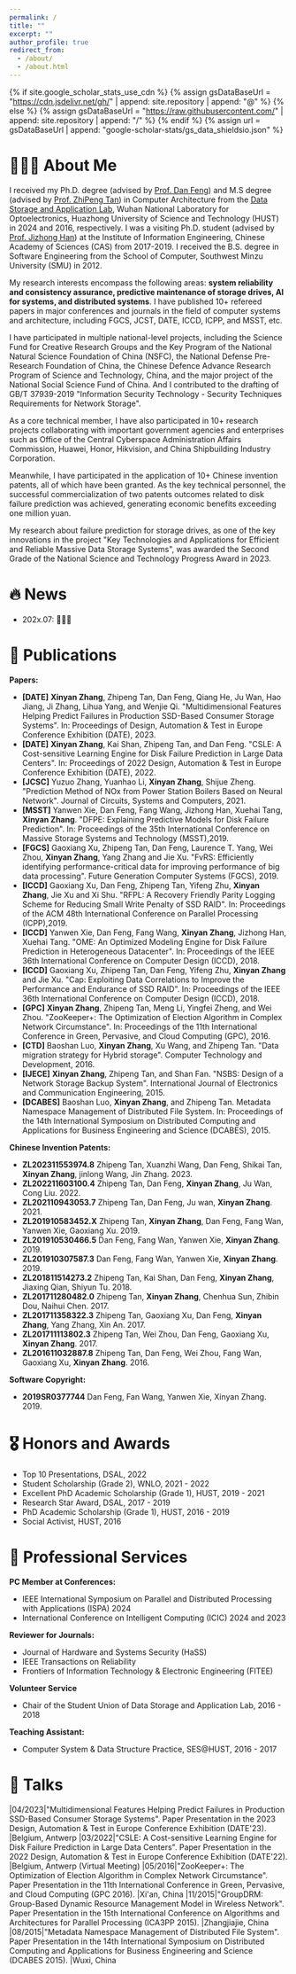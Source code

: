 ```yaml
---
permalink: /
title: ""
excerpt: ""
author_profile: true
redirect_from: 
  - /about/
  - /about.html
---
```


{% if site.google_scholar_stats_use_cdn %}
{% assign gsDataBaseUrl = "https://cdn.jsdelivr.net/gh/" | append: site.repository | append: "@" %}
{% else %}
{% assign gsDataBaseUrl = "https://raw.githubusercontent.com/" | append: site.repository | append: "/" %}
{% endif %}
{% assign url = gsDataBaseUrl | append: "google-scholar-stats/gs_data_shieldsio.json" %}

<span class='anchor' id='about-me'></span>

# 👨🏻‍💻 About Me
I received my Ph.D. degree (advised by [Prof. Dan Feng](https://hustdfeng.github.io/)) and M.S degree (advised by [Prof. ZhiPeng Tan](https://msata-lab.github.io/)) in Computer Architecture from the [Data Storage and Application Lab](https://storage.hust.edu.cn/), Wuhan National Laboratory for Optoelectronics, Huazhong University of Science and Technology (HUST) in 2024 and 2016, respectively. 
I was a visiting Ph.D. student (advised by [Prof. Jizhong Han](https://people.ucas.ac.cn/~hjz)) at the Institute of Information Engineering, Chinese Academy of Sciences (CAS) from 2017-2019. 
I received the B.S. degree in Software Engineering from the School of Computer, Southwest Minzu University (SMU) in 2012.  

My research interests encompass the following areas: **system reliability and consistency assurance, predictive maintenance of storage drives, AI for systems, and distributed systems**. 
I have published 10+ refereed papers in major conferences and journals in the field of computer systems and architecture, including FGCS, JCST, DATE, ICCD, ICPP, and MSST, etc. 

I have participated in multiple national-level projects, including the Science Fund for Creative Research Groups and the Key Program of the National Natural Science Foundation of China (NSFC), the National Defense Pre-Research Foundation of China, the Chinese Defence Advance Research Program of Science and Technology, China, and the major project of the National Social Science Fund of China. 
And I contributed to the drafting of GB/T 37939-2019 "Information Security Technology - Security Techniques Requirements for Network Storage".

As a core technical member, I have also participated in 10+ research projects collaborating with important government agencies and enterprises such as Office of the Central Cyberspace Administration Affairs Commission, Huawei, Honor, Hikvision, and China Shipbuilding Industry Corporation. 

Meanwhile, I have participated in the application of 10+ Chinese invention patents, all of which have been granted. 
As the key technical personnel, the successful commercialization of two patents outcomes related to disk failure prediction was achieved, generating economic benefits exceeding one million yuan. 

My research about failure prediction for storage drives, as one of the key innovations in the project "Key Technologies and Applications for Efficient and Reliable Massive Data Storage Systems", was awarded the Second Grade of the National Science and Technology Progress Award in 2023.


# 🔥 News
<!-- * 202x.09: 🎉🎉 One paper gets accepted in xxx'24. -->
* 202x.07: 🎉🎉🎉 


# 📝 Publications

**Papers:**
* **[DATE]** **Xinyan Zhang**, Zhipeng Tan, Dan Feng, Qiang He, Ju Wan, Hao Jiang, Ji Zhang, Lihua Yang, and Wenjie Qi. "Multidimensional Features Helping Predict Failures in Production SSD-Based Consumer Storage Systems". In: Proceedings of Design, Automation & Test in Europe Conference Exhibition (DATE), 2023.
* **[DATE]** **Xinyan Zhang**, Kai Shan, Zhipeng Tan, and Dan Feng. "CSLE: A Cost-sensitive Learning Engine for Disk Failure Prediction in Large Data Centers". In: Proceedings of 2022 Design, Automation & Test in Europe Conference Exhibition (DATE), 2022.
* **[JCSC]** Yuzuo Zhang, Yuanhao Li, **Xinyan Zhang**, Shijue Zheng. "Prediction Method of NOx from Power Station Boilers Based on Neural Network". Journal of Circuits, Systems and Computers, 2021.
* **[MSST]** Yanwen Xie, Dan Feng, Fang Wang, Jizhong Han, Xuehai Tang, **Xinyan Zhang**. "DFPE: Explaining Predictive Models for Disk Failure Prediction". In: Proceedings of the 35th International Conference on Massive Storage Systems and Technology (MSST),2019.
* **[FGCS]** Gaoxiang Xu, Zhipeng Tan, Dan Feng, Laurence T. Yang, Wei Zhou, **Xinyan Zhang**, Yang Zhang and Jie Xu. "FvRS: Efficiently identifying performance-critical data for improving performance of big data processing". Future Generation Computer Systems (FGCS), 2019.
* **[ICCD]** Gaoxiang Xu, Dan Feng, Zhipeng Tan, Yifeng Zhu, **Xinyan Zhang**, Jie Xu and Xi Shu. "RFPL: A Recovery Friendly Parity Logging Scheme for Reducing Small Write Penalty of SSD RAID". In: Proceedings of the ACM 48th International Conference on Parallel Processing (ICPP),2019.
* **[ICCD]** Yanwen Xie, Dan Feng, Fang Wang, **Xinyan Zhang**, Jizhong Han, Xuehai Tang. "OME: An Optimized Modeling Engine for Disk Failure Prediction in Heterogeneous Datacenter". In: Proceedings of the IEEE 36th International Conference on Computer Design (ICCD), 2018.
* **[ICCD]** Gaoxiang Xu, Zhipeng Tan, Dan Feng, Yifeng Zhu, **Xinyan Zhang** and Jie Xu. "Cap: Exploiting Data Correlations to Improve the Performance and Endurance of SSD RAID". In: Proceedings of the IEEE 36th International Conference on Computer Design (ICCD), 2018.
* **[GPC]** **Xinyan Zhang**, Zhipeng Tan, Meng Li, Yingfei Zheng, and Wei Zhou. "ZooKeeper+: The Optimization of Election Algorithm in Complex Network Circumstance". In: Proceedings of the 11th International Conference in Green, Pervasive, and Cloud Computing (GPC), 2016.
* **[CTD]** Baoshan Luo, **Xinyan Zhang**, Xu Wang, and Zhipeng Tan. "Data migration strategy for Hybrid storage". Computer Technology and Development, 2016.
* **[IJECE]** **Xinyan Zhang**, Zhipeng Tan, and Shan Fan. "NSBS: Design of a Network Storage Backup System". International Journal of Electronics and Communication Engineering, 2015.
* **[DCABES]** Baoshan Luo, **Xinyan Zhang**, and Zhipeng Tan. Metadata Namespace Management of Distributed File System. In: Proceedings of the 14th International Symposium on Distributed Computing and Applications for Business Engineering and Science (DCABES), 2015.

**Chinese Invention Patents:**
* **ZL202311553974.8** Zhipeng Tan, Xuanzhi Wang, Dan Feng, Shikai Tan, **Xinyan Zhang**, jinlong Wang, Jin Zhang. 2023.
* **ZL202211603100.4** Zhipeng Tan, Dan Feng, **Xinyan Zhang**, Ju Wan, Cong Liu. 2022.
* **ZL202110943053.7** Zhipeng Tan, Dan Feng, Ju wan, **Xinyan Zhang**. 2021.
* **ZL201910583452.X** Zhipeng Tan, **Xinyan Zhang**, Dan Feng, Fang Wan, Yanwen Xie, Gaoxiang Xu. 2019.
* **ZL201910530466.5** Dan Feng, Fang Wan, Yanwen Xie, **Xinyan Zhang**. 2019.
* **ZL201910307587.3** Dan Feng, Fang Wan, Yanwen Xie, **Xinyan Zhang**. 2019.
* **ZL201811514273.2** Zhipeng Tan, Kai Shan, Dan Feng, **Xinyan Zhang**, Jiaxing Qian, Shiyun Tu. 2018.
* **ZL201711280482.0** Zhipeng Tan, **Xinyan Zhang**, Chenhua Sun, Zhibin Dou, Naihui Chen. 2017.
* **ZL201711358322.3** Zhipeng Tan, Gaoxiang Xu, Dan Feng, **Xinyan Zhang**, Yang Zhang, Xin An. 2017.
* **ZL201711113802.3** Zhipeng Tan, Wei Zhou, Dan Feng, Gaoxiang Xu, **Xinyan Zhang**. 2017.
* **ZL201611032887.8** Zhipeng Tan, Dan Feng, Wei Zhou, Fang Wan, Gaoxiang Xu, **Xinyan Zhang**. 2016.

**Software Copyright:**
* **2019SR0377744** Dan Feng, Fan Wang, Yanwen Xie, Xinyan Zhang. 2019.

# 🎖 Honors and Awards

* Top 10 Presentations, DSAL, 2022
* Student Scholarship (Grade 2), WNLO, 2021 - 2022
* Excellent PhD Academic Scholarship (Grade 1), HUST, 2019 - 2021
* Research Star Award, DSAL, 2017 - 2019
* PhD Academic Scholarship (Grade 1), HUST, 2016 - 2019
* Social Activist, HUST, 2016

# 🌠 Professional Services

**PC Member at Conferences:**
* IEEE International Symposium on Parallel and Distributed Processing with Applications (ISPA) 2024
* International Conference on Intelligent Computing (ICIC) 2024 and 2023

**Reviewer for Journals:**
* Journal of Hardware and Systems Security (HaSS)
* IEEE Transactions on Reliability
* Frontiers of Information Technology & Electronic Engineering (FITEE)

**Volunteer Service**
* Chair of the Student Union of Data Storage and Application Lab, 2016 - 2018

**Teaching Assistant:**
* Computer System & Data Structure Practice, SES@HUST, 2016 - 2017


# 💬 Talks
 
|04/2023|"Multidimensional Features Helping Predict Failures in Production SSD-Based Consumer Storage Systems". Paper Presentation in the 2023 Design, Automation & Test in Europe Conference Exhibition (DATE'23). |Belgium, Antwerp
|03/2022|"CSLE: A Cost-sensitive Learning Engine for Disk Failure Prediction in Large Data Centers". Paper Presentation in the 2022 Design, Automation & Test in Europe Conference Exhibition (DATE'22). |Belgium, Antwerp (Virtual Meeting)
|05/2016|"ZooKeeper+: The Optimization of Election Algorithm in Complex Network Circumstance". Paper Presentation in the 11th International Conference in Green, Pervasive, and Cloud Computing (GPC 2016). |Xi'an, China
|11/2015|"GroupDRM: Group-Based Dynamic Resource Management Model in Wireless Network". Paper Presentation in the 15th International Conference on Algorithms and Architectures for Parallel Processing (ICA3PP 2015). |Zhangjiajie, China
|08/2015|"Metadata Namespace Management of Distributed File System". Paper Presentation in the 14th International Symposium on Distributed Computing and Applications for Business Engineering and Science (DCABES 2015). |Wuxi, China


<!-- # 💻 Internships -->

